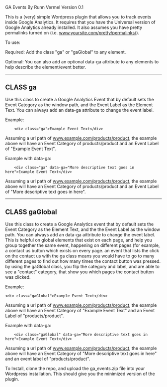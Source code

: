 GA Events
By Runn Vermel
Version 0.1

This is a (very) simple Wordpress plugin that allows you to track events inside Google Analytics. It requires that you have the Universal version of Google Analytics already installed. It also assumes you have pretty permalinks turned on (i.e. www.yoursite.com/pretty/permalinks/). 

To use:

Required:
Add the class "ga" or "gaGlobal" to any element.

Optional:
You can also add an optional data-ga attribute to any elements to help describe the element/event better.


---------------------------------------------- 
CLASS ga
----------------------------------------------

Use this class to create a Google Analytics Event that by default sets the Event Category as the window path, and the Event Label as the Element Text. You can always add an data-ga attribute to change the event label. 

Example:
```
    <div class="ga">Example Event Text</div>
```
Assuming a url path of www.example.com/products/product, the example above will have an Event Category of products/product and an Event Label of "Example Event Text". 

Example with data-ga:
```
    <div class="ga" data-ga="More descriptive text goes in here">Example Event Text</div>
```
Assuming a url path of www.example.com/products/product, the example above will have an Event Category of products/product and an Event Label of "More descriptive text goes in here".

----------------------------------------------
CLASS gaGlobal
----------------------------------------------

Use this class to create a Google Analytics event that by default sets the Event Category as the Element Text, and the the Event Label as the window path. You can always add an data-ga aittribute to change the event label. This is helpful on global elements that exist on each page, and help you group together the same event, happening on different pages (for example, a contact us button which exists on every page. an event that lists the click on the contact us with the ga class means you would have to go to many different pages to find out how many times the contact button was pressed. by using the gaGlobal class, you flip the category and label, and are able to see a "contact" category, that show you which pages the contact button was clicked. 
  
Example:
```
<div class="gaGlobal">Example Event Text</div>
```  
Assuming a url path of www.example.com/products/product, the example above will have an Event Category of "Example Event Text" and an Event Label of "products/product".  
   
Example with data-ga:
```
    <div class="gaGlobal" data-ga="More descriptive text goes in here">Example Event Text</div>
```
Assuming a url path of www.example.com/products/product, the example above will have an Event Category of "More descriptive text goes in here"  and an event label of "products/product".

To Install, clone the repo, and upload the ga_events.zip file into your Wordpress installation. This should give you the minimized version of the plugin.
